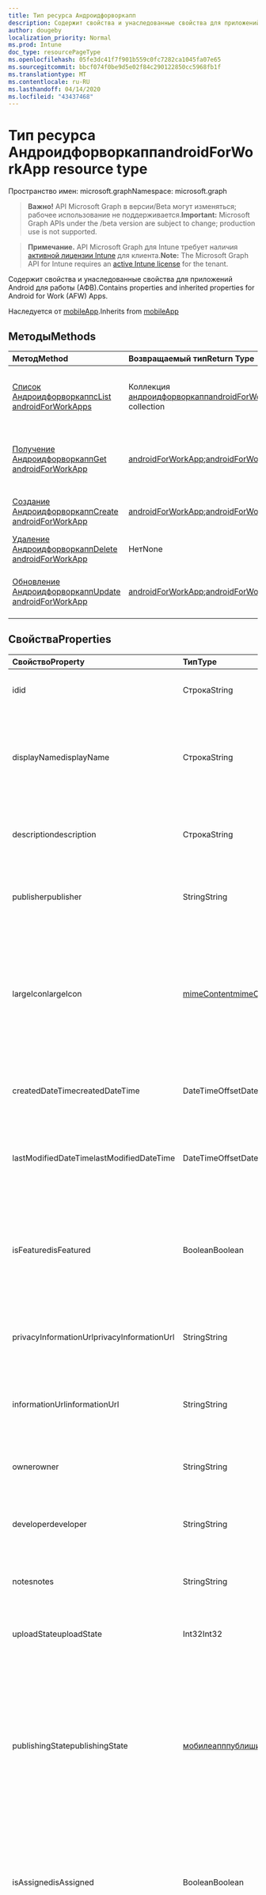 ```yaml
---
title: Тип ресурса Андроидфорворкапп
description: Содержит свойства и унаследованные свойства для приложений Android для работы (АФВ).
author: dougeby
localization_priority: Normal
ms.prod: Intune
doc_type: resourcePageType
ms.openlocfilehash: 05fe3dc41f7f901b559c0fc7282ca1045fa07e65
ms.sourcegitcommit: bbcf074f0be9d5e02f84c290122850cc5968fb1f
ms.translationtype: MT
ms.contentlocale: ru-RU
ms.lasthandoff: 04/14/2020
ms.locfileid: "43437468"
---
```

# <a name="androidforworkapp-resource-type"></a><span data-ttu-id="143bd-103">Тип ресурса Андроидфорворкапп</span><span class="sxs-lookup"><span data-stu-id="143bd-103">androidForWorkApp resource type</span></span>

<span data-ttu-id="143bd-104">Пространство имен: microsoft.graph</span><span class="sxs-lookup"><span data-stu-id="143bd-104">Namespace: microsoft.graph</span></span>

> <span data-ttu-id="143bd-105">**Важно!** API Microsoft Graph в версии/Beta могут изменяться; рабочее использование не поддерживается.</span><span class="sxs-lookup"><span data-stu-id="143bd-105">**Important:** Microsoft Graph APIs under the /beta version are subject to change; production use is not supported.</span></span>

> <span data-ttu-id="143bd-106">**Примечание.** API Microsoft Graph для Intune требует наличия [активной лицензии Intune](https://go.microsoft.com/fwlink/?linkid=839381) для клиента.</span><span class="sxs-lookup"><span data-stu-id="143bd-106">**Note:** The Microsoft Graph API for Intune requires an [active Intune license](https://go.microsoft.com/fwlink/?linkid=839381) for the tenant.</span></span>

<span data-ttu-id="143bd-107">Содержит свойства и унаследованные свойства для приложений Android для работы (АФВ).</span><span class="sxs-lookup"><span data-stu-id="143bd-107">Contains properties and inherited properties for Android for Work (AFW) Apps.</span></span>


<span data-ttu-id="143bd-108">Наследуется от [mobileApp](../resources/intune-shared-mobileapp.md).</span><span class="sxs-lookup"><span data-stu-id="143bd-108">Inherits from [mobileApp](../resources/intune-shared-mobileapp.md)</span></span>

## <a name="methods"></a><span data-ttu-id="143bd-109">Методы</span><span class="sxs-lookup"><span data-stu-id="143bd-109">Methods</span></span>
|<span data-ttu-id="143bd-110">Метод</span><span class="sxs-lookup"><span data-stu-id="143bd-110">Method</span></span>|<span data-ttu-id="143bd-111">Возвращаемый тип</span><span class="sxs-lookup"><span data-stu-id="143bd-111">Return Type</span></span>|<span data-ttu-id="143bd-112">Описание</span><span class="sxs-lookup"><span data-stu-id="143bd-112">Description</span></span>|
|:---|:---|:---|
|[<span data-ttu-id="143bd-113">Список Андроидфорворкаппс</span><span class="sxs-lookup"><span data-stu-id="143bd-113">List androidForWorkApps</span></span>](../api/intune-apps-androidforworkapp-list.md)|<span data-ttu-id="143bd-114">Коллекция [андроидфорворкапп](../resources/intune-apps-androidforworkapp.md)</span><span class="sxs-lookup"><span data-stu-id="143bd-114">[androidForWorkApp](../resources/intune-apps-androidforworkapp.md) collection</span></span>|<span data-ttu-id="143bd-115">Список свойств и связей объектов [андроидфорворкапп](../resources/intune-apps-androidforworkapp.md) .</span><span class="sxs-lookup"><span data-stu-id="143bd-115">List properties and relationships of the [androidForWorkApp](../resources/intune-apps-androidforworkapp.md) objects.</span></span>|
|[<span data-ttu-id="143bd-116">Получение Андроидфорворкапп</span><span class="sxs-lookup"><span data-stu-id="143bd-116">Get androidForWorkApp</span></span>](../api/intune-apps-androidforworkapp-get.md)|<span data-ttu-id="143bd-117">[androidForWorkApp](../resources/intune-apps-androidforworkapp.md);</span><span class="sxs-lookup"><span data-stu-id="143bd-117">[androidForWorkApp](../resources/intune-apps-androidforworkapp.md)</span></span>|<span data-ttu-id="143bd-118">Чтение свойств и связей объекта [андроидфорворкапп](../resources/intune-apps-androidforworkapp.md) .</span><span class="sxs-lookup"><span data-stu-id="143bd-118">Read properties and relationships of the [androidForWorkApp](../resources/intune-apps-androidforworkapp.md) object.</span></span>|
|[<span data-ttu-id="143bd-119">Создание Андроидфорворкапп</span><span class="sxs-lookup"><span data-stu-id="143bd-119">Create androidForWorkApp</span></span>](../api/intune-apps-androidforworkapp-create.md)|<span data-ttu-id="143bd-120">[androidForWorkApp](../resources/intune-apps-androidforworkapp.md);</span><span class="sxs-lookup"><span data-stu-id="143bd-120">[androidForWorkApp](../resources/intune-apps-androidforworkapp.md)</span></span>|<span data-ttu-id="143bd-121">Создание нового объекта [андроидфорворкапп](../resources/intune-apps-androidforworkapp.md) .</span><span class="sxs-lookup"><span data-stu-id="143bd-121">Create a new [androidForWorkApp](../resources/intune-apps-androidforworkapp.md) object.</span></span>|
|[<span data-ttu-id="143bd-122">Удаление Андроидфорворкапп</span><span class="sxs-lookup"><span data-stu-id="143bd-122">Delete androidForWorkApp</span></span>](../api/intune-apps-androidforworkapp-delete.md)|<span data-ttu-id="143bd-123">Нет</span><span class="sxs-lookup"><span data-stu-id="143bd-123">None</span></span>|<span data-ttu-id="143bd-124">Удаляет объект [андроидфорворкапп](../resources/intune-apps-androidforworkapp.md).</span><span class="sxs-lookup"><span data-stu-id="143bd-124">Deletes a [androidForWorkApp](../resources/intune-apps-androidforworkapp.md).</span></span>|
|[<span data-ttu-id="143bd-125">Обновление Андроидфорворкапп</span><span class="sxs-lookup"><span data-stu-id="143bd-125">Update androidForWorkApp</span></span>](../api/intune-apps-androidforworkapp-update.md)|<span data-ttu-id="143bd-126">[androidForWorkApp](../resources/intune-apps-androidforworkapp.md);</span><span class="sxs-lookup"><span data-stu-id="143bd-126">[androidForWorkApp](../resources/intune-apps-androidforworkapp.md)</span></span>|<span data-ttu-id="143bd-127">Обновление свойств объекта [андроидфорворкапп](../resources/intune-apps-androidforworkapp.md) .</span><span class="sxs-lookup"><span data-stu-id="143bd-127">Update the properties of a [androidForWorkApp](../resources/intune-apps-androidforworkapp.md) object.</span></span>|

## <a name="properties"></a><span data-ttu-id="143bd-128">Свойства</span><span class="sxs-lookup"><span data-stu-id="143bd-128">Properties</span></span>
|<span data-ttu-id="143bd-129">Свойство</span><span class="sxs-lookup"><span data-stu-id="143bd-129">Property</span></span>|<span data-ttu-id="143bd-130">Тип</span><span class="sxs-lookup"><span data-stu-id="143bd-130">Type</span></span>|<span data-ttu-id="143bd-131">Описание</span><span class="sxs-lookup"><span data-stu-id="143bd-131">Description</span></span>|
|:---|:---|:---|
|<span data-ttu-id="143bd-132">id</span><span class="sxs-lookup"><span data-stu-id="143bd-132">id</span></span>|<span data-ttu-id="143bd-133">Строка</span><span class="sxs-lookup"><span data-stu-id="143bd-133">String</span></span>|<span data-ttu-id="143bd-134">Ключ объекта.</span><span class="sxs-lookup"><span data-stu-id="143bd-134">Key of the entity.</span></span> <span data-ttu-id="143bd-135">Наследуется от [mobileApp](../resources/intune-shared-mobileapp.md).</span><span class="sxs-lookup"><span data-stu-id="143bd-135">Inherited from [mobileApp](../resources/intune-shared-mobileapp.md)</span></span>|
|<span data-ttu-id="143bd-136">displayName</span><span class="sxs-lookup"><span data-stu-id="143bd-136">displayName</span></span>|<span data-ttu-id="143bd-137">Строка</span><span class="sxs-lookup"><span data-stu-id="143bd-137">String</span></span>|<span data-ttu-id="143bd-138">Название приложения, которое предоставил или импортировал администратор.</span><span class="sxs-lookup"><span data-stu-id="143bd-138">The admin provided or imported title of the app.</span></span> <span data-ttu-id="143bd-139">Наследуется от [mobileApp](../resources/intune-shared-mobileapp.md).</span><span class="sxs-lookup"><span data-stu-id="143bd-139">Inherited from [mobileApp](../resources/intune-shared-mobileapp.md)</span></span>|
|<span data-ttu-id="143bd-140">description</span><span class="sxs-lookup"><span data-stu-id="143bd-140">description</span></span>|<span data-ttu-id="143bd-141">Строка</span><span class="sxs-lookup"><span data-stu-id="143bd-141">String</span></span>|<span data-ttu-id="143bd-142">Описание приложения.</span><span class="sxs-lookup"><span data-stu-id="143bd-142">The description of the app.</span></span> <span data-ttu-id="143bd-143">Наследуется от [mobileApp](../resources/intune-shared-mobileapp.md).</span><span class="sxs-lookup"><span data-stu-id="143bd-143">Inherited from [mobileApp](../resources/intune-shared-mobileapp.md)</span></span>|
|<span data-ttu-id="143bd-144">publisher</span><span class="sxs-lookup"><span data-stu-id="143bd-144">publisher</span></span>|<span data-ttu-id="143bd-145">String</span><span class="sxs-lookup"><span data-stu-id="143bd-145">String</span></span>|<span data-ttu-id="143bd-146">Издатель приложения.</span><span class="sxs-lookup"><span data-stu-id="143bd-146">The publisher of the app.</span></span> <span data-ttu-id="143bd-147">Наследуется от [mobileApp](../resources/intune-shared-mobileapp.md).</span><span class="sxs-lookup"><span data-stu-id="143bd-147">Inherited from [mobileApp](../resources/intune-shared-mobileapp.md)</span></span>|
|<span data-ttu-id="143bd-148">largeIcon</span><span class="sxs-lookup"><span data-stu-id="143bd-148">largeIcon</span></span>|[<span data-ttu-id="143bd-149">mimeContent</span><span class="sxs-lookup"><span data-stu-id="143bd-149">mimeContent</span></span>](../resources/intune-shared-mimecontent.md)|<span data-ttu-id="143bd-150">Представляет большой значок, который отображается в сведениях о приложении, используется для отправки значка.</span><span class="sxs-lookup"><span data-stu-id="143bd-150">The large icon, to be displayed in the app details and used for upload of the icon.</span></span> <span data-ttu-id="143bd-151">Наследуется от [mobileApp](../resources/intune-shared-mobileapp.md).</span><span class="sxs-lookup"><span data-stu-id="143bd-151">Inherited from [mobileApp](../resources/intune-shared-mobileapp.md)</span></span>|
|<span data-ttu-id="143bd-152">createdDateTime</span><span class="sxs-lookup"><span data-stu-id="143bd-152">createdDateTime</span></span>|<span data-ttu-id="143bd-153">DateTimeOffset</span><span class="sxs-lookup"><span data-stu-id="143bd-153">DateTimeOffset</span></span>|<span data-ttu-id="143bd-154">Дата и время создания приложения.</span><span class="sxs-lookup"><span data-stu-id="143bd-154">The date and time the app was created.</span></span> <span data-ttu-id="143bd-155">Наследуется от [mobileApp](../resources/intune-shared-mobileapp.md).</span><span class="sxs-lookup"><span data-stu-id="143bd-155">Inherited from [mobileApp](../resources/intune-shared-mobileapp.md)</span></span>|
|<span data-ttu-id="143bd-156">lastModifiedDateTime</span><span class="sxs-lookup"><span data-stu-id="143bd-156">lastModifiedDateTime</span></span>|<span data-ttu-id="143bd-157">DateTimeOffset</span><span class="sxs-lookup"><span data-stu-id="143bd-157">DateTimeOffset</span></span>|<span data-ttu-id="143bd-158">Дата и время последнего изменения приложения.</span><span class="sxs-lookup"><span data-stu-id="143bd-158">The date and time the app was last modified.</span></span> <span data-ttu-id="143bd-159">Наследуется от [mobileApp](../resources/intune-shared-mobileapp.md).</span><span class="sxs-lookup"><span data-stu-id="143bd-159">Inherited from [mobileApp](../resources/intune-shared-mobileapp.md)</span></span>|
|<span data-ttu-id="143bd-160">isFeatured</span><span class="sxs-lookup"><span data-stu-id="143bd-160">isFeatured</span></span>|<span data-ttu-id="143bd-161">Boolean</span><span class="sxs-lookup"><span data-stu-id="143bd-161">Boolean</span></span>|<span data-ttu-id="143bd-162">Значение, которое показывает, отмечено ли приложение как подобранное администратором. Наследуется от объекта [mobileApp](../resources/intune-shared-mobileapp.md).</span><span class="sxs-lookup"><span data-stu-id="143bd-162">The value indicating whether the app is marked as featured by the admin. Inherited from [mobileApp](../resources/intune-shared-mobileapp.md)</span></span>|
|<span data-ttu-id="143bd-163">privacyInformationUrl</span><span class="sxs-lookup"><span data-stu-id="143bd-163">privacyInformationUrl</span></span>|<span data-ttu-id="143bd-164">String</span><span class="sxs-lookup"><span data-stu-id="143bd-164">String</span></span>|<span data-ttu-id="143bd-165">URL-адрес заявления о конфиденциальности.</span><span class="sxs-lookup"><span data-stu-id="143bd-165">The privacy statement Url.</span></span> <span data-ttu-id="143bd-166">Наследуется от [mobileApp](../resources/intune-shared-mobileapp.md).</span><span class="sxs-lookup"><span data-stu-id="143bd-166">Inherited from [mobileApp](../resources/intune-shared-mobileapp.md)</span></span>|
|<span data-ttu-id="143bd-167">informationUrl</span><span class="sxs-lookup"><span data-stu-id="143bd-167">informationUrl</span></span>|<span data-ttu-id="143bd-168">String</span><span class="sxs-lookup"><span data-stu-id="143bd-168">String</span></span>|<span data-ttu-id="143bd-169">URL-адрес страницы с дополнительными сведениями.</span><span class="sxs-lookup"><span data-stu-id="143bd-169">The more information Url.</span></span> <span data-ttu-id="143bd-170">Наследуется от [mobileApp](../resources/intune-shared-mobileapp.md).</span><span class="sxs-lookup"><span data-stu-id="143bd-170">Inherited from [mobileApp](../resources/intune-shared-mobileapp.md)</span></span>|
|<span data-ttu-id="143bd-171">owner</span><span class="sxs-lookup"><span data-stu-id="143bd-171">owner</span></span>|<span data-ttu-id="143bd-172">String</span><span class="sxs-lookup"><span data-stu-id="143bd-172">String</span></span>|<span data-ttu-id="143bd-173">Владелец приложения.</span><span class="sxs-lookup"><span data-stu-id="143bd-173">The owner of the app.</span></span> <span data-ttu-id="143bd-174">Наследуется от [mobileApp](../resources/intune-shared-mobileapp.md).</span><span class="sxs-lookup"><span data-stu-id="143bd-174">Inherited from [mobileApp](../resources/intune-shared-mobileapp.md)</span></span>|
|<span data-ttu-id="143bd-175">developer</span><span class="sxs-lookup"><span data-stu-id="143bd-175">developer</span></span>|<span data-ttu-id="143bd-176">String</span><span class="sxs-lookup"><span data-stu-id="143bd-176">String</span></span>|<span data-ttu-id="143bd-177">Разработчик приложения.</span><span class="sxs-lookup"><span data-stu-id="143bd-177">The developer of the app.</span></span> <span data-ttu-id="143bd-178">Наследуется от [mobileApp](../resources/intune-shared-mobileapp.md).</span><span class="sxs-lookup"><span data-stu-id="143bd-178">Inherited from [mobileApp](../resources/intune-shared-mobileapp.md)</span></span>|
|<span data-ttu-id="143bd-179">notes</span><span class="sxs-lookup"><span data-stu-id="143bd-179">notes</span></span>|<span data-ttu-id="143bd-180">String</span><span class="sxs-lookup"><span data-stu-id="143bd-180">String</span></span>|<span data-ttu-id="143bd-181">Заметки для приложения.</span><span class="sxs-lookup"><span data-stu-id="143bd-181">Notes for the app.</span></span> <span data-ttu-id="143bd-182">Наследуется от [mobileApp](../resources/intune-shared-mobileapp.md).</span><span class="sxs-lookup"><span data-stu-id="143bd-182">Inherited from [mobileApp](../resources/intune-shared-mobileapp.md)</span></span>|
|<span data-ttu-id="143bd-183">uploadState</span><span class="sxs-lookup"><span data-stu-id="143bd-183">uploadState</span></span>|<span data-ttu-id="143bd-184">Int32</span><span class="sxs-lookup"><span data-stu-id="143bd-184">Int32</span></span>|<span data-ttu-id="143bd-185">Состояние отправки.</span><span class="sxs-lookup"><span data-stu-id="143bd-185">The upload state.</span></span> <span data-ttu-id="143bd-186">Наследуется от [mobileApp](../resources/intune-shared-mobileapp.md).</span><span class="sxs-lookup"><span data-stu-id="143bd-186">Inherited from [mobileApp](../resources/intune-shared-mobileapp.md)</span></span>|
|<span data-ttu-id="143bd-187">publishingState</span><span class="sxs-lookup"><span data-stu-id="143bd-187">publishingState</span></span>|[<span data-ttu-id="143bd-188">мобилеапппублишингстате</span><span class="sxs-lookup"><span data-stu-id="143bd-188">mobileAppPublishingState</span></span>](../resources/intune-apps-mobileapppublishingstate.md)|<span data-ttu-id="143bd-189">Состояние публикации для приложения.</span><span class="sxs-lookup"><span data-stu-id="143bd-189">The publishing state for the app.</span></span> <span data-ttu-id="143bd-190">Приложение невозможно назначить, если оно не опубликовано.</span><span class="sxs-lookup"><span data-stu-id="143bd-190">The app cannot be assigned unless the app is published.</span></span> <span data-ttu-id="143bd-191">Наследуется от [mobileApp](../resources/intune-shared-mobileapp.md).</span><span class="sxs-lookup"><span data-stu-id="143bd-191">Inherited from [mobileApp](../resources/intune-shared-mobileapp.md).</span></span> <span data-ttu-id="143bd-192">Возможные значения: `notPublished`, `processing`, `published`.</span><span class="sxs-lookup"><span data-stu-id="143bd-192">Possible values are: `notPublished`, `processing`, `published`.</span></span>|
|<span data-ttu-id="143bd-193">isAssigned</span><span class="sxs-lookup"><span data-stu-id="143bd-193">isAssigned</span></span>|<span data-ttu-id="143bd-194">Boolean</span><span class="sxs-lookup"><span data-stu-id="143bd-194">Boolean</span></span>|<span data-ttu-id="143bd-195">Значение, указывающее, назначено ли приложение по крайней мере одной группе.</span><span class="sxs-lookup"><span data-stu-id="143bd-195">The value indicating whether the app is assigned to at least one group.</span></span> <span data-ttu-id="143bd-196">Наследуется от [mobileApp](../resources/intune-shared-mobileapp.md).</span><span class="sxs-lookup"><span data-stu-id="143bd-196">Inherited from [mobileApp](../resources/intune-shared-mobileapp.md)</span></span>|
|<span data-ttu-id="143bd-197">roleScopeTagIds</span><span class="sxs-lookup"><span data-stu-id="143bd-197">roleScopeTagIds</span></span>|<span data-ttu-id="143bd-198">Коллекция объектов string</span><span class="sxs-lookup"><span data-stu-id="143bd-198">String collection</span></span>|<span data-ttu-id="143bd-199">Список идентификаторов тегов области для этого мобильного приложения.</span><span class="sxs-lookup"><span data-stu-id="143bd-199">List of scope tag ids for this mobile app.</span></span> <span data-ttu-id="143bd-200">Наследуется от [mobileApp](../resources/intune-shared-mobileapp.md).</span><span class="sxs-lookup"><span data-stu-id="143bd-200">Inherited from [mobileApp](../resources/intune-shared-mobileapp.md)</span></span>|
|<span data-ttu-id="143bd-201">депендентаппкаунт</span><span class="sxs-lookup"><span data-stu-id="143bd-201">dependentAppCount</span></span>|<span data-ttu-id="143bd-202">Int32</span><span class="sxs-lookup"><span data-stu-id="143bd-202">Int32</span></span>|<span data-ttu-id="143bd-203">Общее количество зависимостей для дочернего приложения.</span><span class="sxs-lookup"><span data-stu-id="143bd-203">The total number of dependencies the child app has.</span></span> <span data-ttu-id="143bd-204">Наследуется от [mobileApp](../resources/intune-shared-mobileapp.md).</span><span class="sxs-lookup"><span data-stu-id="143bd-204">Inherited from [mobileApp](../resources/intune-shared-mobileapp.md)</span></span>|
|<span data-ttu-id="143bd-205">packageId</span><span class="sxs-lookup"><span data-stu-id="143bd-205">packageId</span></span>|<span data-ttu-id="143bd-206">String</span><span class="sxs-lookup"><span data-stu-id="143bd-206">String</span></span>|<span data-ttu-id="143bd-207">Идентификатор пакета.</span><span class="sxs-lookup"><span data-stu-id="143bd-207">The package identifier.</span></span>|
|<span data-ttu-id="143bd-208">appIdentifier</span><span class="sxs-lookup"><span data-stu-id="143bd-208">appIdentifier</span></span>|<span data-ttu-id="143bd-209">String</span><span class="sxs-lookup"><span data-stu-id="143bd-209">String</span></span>|<span data-ttu-id="143bd-210">Имя удостоверения.</span><span class="sxs-lookup"><span data-stu-id="143bd-210">The Identity Name.</span></span>|
|<span data-ttu-id="143bd-211">usedLicenseCount</span><span class="sxs-lookup"><span data-stu-id="143bd-211">usedLicenseCount</span></span>|<span data-ttu-id="143bd-212">Int32</span><span class="sxs-lookup"><span data-stu-id="143bd-212">Int32</span></span>|<span data-ttu-id="143bd-213">Количество используемых лицензий VPP.</span><span class="sxs-lookup"><span data-stu-id="143bd-213">The number of VPP licenses in use.</span></span>|
|<span data-ttu-id="143bd-214">totalLicenseCount</span><span class="sxs-lookup"><span data-stu-id="143bd-214">totalLicenseCount</span></span>|<span data-ttu-id="143bd-215">Int32</span><span class="sxs-lookup"><span data-stu-id="143bd-215">Int32</span></span>|<span data-ttu-id="143bd-216">Общее количество лицензий VPP.</span><span class="sxs-lookup"><span data-stu-id="143bd-216">The total number of VPP licenses.</span></span>|
|<span data-ttu-id="143bd-217">appStoreUrl</span><span class="sxs-lookup"><span data-stu-id="143bd-217">appStoreUrl</span></span>|<span data-ttu-id="143bd-218">String</span><span class="sxs-lookup"><span data-stu-id="143bd-218">String</span></span>|<span data-ttu-id="143bd-219">URL-адрес приложения для рабочего хранилища.</span><span class="sxs-lookup"><span data-stu-id="143bd-219">The Play for Work Store app URL.</span></span>|

## <a name="relationships"></a><span data-ttu-id="143bd-220">Связи</span><span class="sxs-lookup"><span data-stu-id="143bd-220">Relationships</span></span>
|<span data-ttu-id="143bd-221">Связь</span><span class="sxs-lookup"><span data-stu-id="143bd-221">Relationship</span></span>|<span data-ttu-id="143bd-222">Тип</span><span class="sxs-lookup"><span data-stu-id="143bd-222">Type</span></span>|<span data-ttu-id="143bd-223">Описание</span><span class="sxs-lookup"><span data-stu-id="143bd-223">Description</span></span>|
|:---|:---|:---|
|<span data-ttu-id="143bd-224">categories</span><span class="sxs-lookup"><span data-stu-id="143bd-224">categories</span></span>|<span data-ttu-id="143bd-225">Коллекция [mobileAppCategory](../resources/intune-apps-mobileappcategory.md)</span><span class="sxs-lookup"><span data-stu-id="143bd-225">[mobileAppCategory](../resources/intune-apps-mobileappcategory.md) collection</span></span>|<span data-ttu-id="143bd-226">Список категорий для этого приложения.</span><span class="sxs-lookup"><span data-stu-id="143bd-226">The list of categories for this app.</span></span> <span data-ttu-id="143bd-227">Наследуется от [mobileApp](../resources/intune-shared-mobileapp.md).</span><span class="sxs-lookup"><span data-stu-id="143bd-227">Inherited from [mobileApp](../resources/intune-shared-mobileapp.md)</span></span>|
|<span data-ttu-id="143bd-228">assignments</span><span class="sxs-lookup"><span data-stu-id="143bd-228">assignments</span></span>|<span data-ttu-id="143bd-229">Коллекция [mobileAppAssignment](../resources/intune-apps-mobileappassignment.md)</span><span class="sxs-lookup"><span data-stu-id="143bd-229">[mobileAppAssignment](../resources/intune-apps-mobileappassignment.md) collection</span></span>|<span data-ttu-id="143bd-230">Список назначений группы для этого мобильного приложения.</span><span class="sxs-lookup"><span data-stu-id="143bd-230">The list of group assignments for this mobile app.</span></span> <span data-ttu-id="143bd-231">Наследуется от [mobileApp](../resources/intune-shared-mobileapp.md).</span><span class="sxs-lookup"><span data-stu-id="143bd-231">Inherited from [mobileApp](../resources/intune-shared-mobileapp.md)</span></span>|
|<span data-ttu-id="143bd-232">installSummary</span><span class="sxs-lookup"><span data-stu-id="143bd-232">installSummary</span></span>|<span data-ttu-id="143bd-233">[mobileAppInstallSummary](../resources/intune-apps-mobileappinstallsummary.md);</span><span class="sxs-lookup"><span data-stu-id="143bd-233">[mobileAppInstallSummary](../resources/intune-apps-mobileappinstallsummary.md)</span></span>|<span data-ttu-id="143bd-234">Общие сведения по установке мобильного приложения.</span><span class="sxs-lookup"><span data-stu-id="143bd-234">Mobile App Install Summary.</span></span> <span data-ttu-id="143bd-235">Наследуется от [mobileApp](../resources/intune-shared-mobileapp.md).</span><span class="sxs-lookup"><span data-stu-id="143bd-235">Inherited from [mobileApp](../resources/intune-shared-mobileapp.md)</span></span>|
|<span data-ttu-id="143bd-236">deviceStatuses</span><span class="sxs-lookup"><span data-stu-id="143bd-236">deviceStatuses</span></span>|<span data-ttu-id="143bd-237">Коллекция [mobileAppInstallStatus](../resources/intune-apps-mobileappinstallstatus.md)</span><span class="sxs-lookup"><span data-stu-id="143bd-237">[mobileAppInstallStatus](../resources/intune-apps-mobileappinstallstatus.md) collection</span></span>|<span data-ttu-id="143bd-238">Список состояний установки для этого мобильного приложения.</span><span class="sxs-lookup"><span data-stu-id="143bd-238">The list of installation states for this mobile app.</span></span> <span data-ttu-id="143bd-239">Наследуется от [mobileApp](../resources/intune-shared-mobileapp.md).</span><span class="sxs-lookup"><span data-stu-id="143bd-239">Inherited from [mobileApp](../resources/intune-shared-mobileapp.md)</span></span>|
|<span data-ttu-id="143bd-240">userStatuses</span><span class="sxs-lookup"><span data-stu-id="143bd-240">userStatuses</span></span>|<span data-ttu-id="143bd-241">Коллекция [усераппинсталлстатус](../resources/intune-apps-userappinstallstatus.md)</span><span class="sxs-lookup"><span data-stu-id="143bd-241">[userAppInstallStatus](../resources/intune-apps-userappinstallstatus.md) collection</span></span>|<span data-ttu-id="143bd-242">Список состояний установки для этого мобильного приложения.</span><span class="sxs-lookup"><span data-stu-id="143bd-242">The list of installation states for this mobile app.</span></span> <span data-ttu-id="143bd-243">Наследуется от [mobileApp](../resources/intune-shared-mobileapp.md).</span><span class="sxs-lookup"><span data-stu-id="143bd-243">Inherited from [mobileApp](../resources/intune-shared-mobileapp.md)</span></span>|
|<span data-ttu-id="143bd-244">Таблица</span><span class="sxs-lookup"><span data-stu-id="143bd-244">relationships</span></span>|<span data-ttu-id="143bd-245">Коллекция [мобилеаппрелатионшип](../resources/intune-apps-mobileapprelationship.md)</span><span class="sxs-lookup"><span data-stu-id="143bd-245">[mobileAppRelationship](../resources/intune-apps-mobileapprelationship.md) collection</span></span>|<span data-ttu-id="143bd-246">Список отношений для этого мобильного приложения.</span><span class="sxs-lookup"><span data-stu-id="143bd-246">List of relationships for this mobile app.</span></span> <span data-ttu-id="143bd-247">Наследуется от [mobileApp](../resources/intune-shared-mobileapp.md).</span><span class="sxs-lookup"><span data-stu-id="143bd-247">Inherited from [mobileApp](../resources/intune-shared-mobileapp.md)</span></span>|

## <a name="json-representation"></a><span data-ttu-id="143bd-248">Представление JSON</span><span class="sxs-lookup"><span data-stu-id="143bd-248">JSON Representation</span></span>
<span data-ttu-id="143bd-249">Ниже представлено описание ресурса в формате JSON.</span><span class="sxs-lookup"><span data-stu-id="143bd-249">Here is a JSON representation of the resource.</span></span>
<!-- {
  "blockType": "resource",
  "keyProperty": "id",
  "@odata.type": "microsoft.graph.androidForWorkApp"
}
-->
``` json
{
  "@odata.type": "#microsoft.graph.androidForWorkApp",
  "id": "String (identifier)",
  "displayName": "String",
  "description": "String",
  "publisher": "String",
  "largeIcon": {
    "@odata.type": "microsoft.graph.mimeContent",
    "type": "String",
    "value": "binary"
  },
  "createdDateTime": "String (timestamp)",
  "lastModifiedDateTime": "String (timestamp)",
  "isFeatured": true,
  "privacyInformationUrl": "String",
  "informationUrl": "String",
  "owner": "String",
  "developer": "String",
  "notes": "String",
  "uploadState": 1024,
  "publishingState": "String",
  "isAssigned": true,
  "roleScopeTagIds": [
    "String"
  ],
  "dependentAppCount": 1024,
  "packageId": "String",
  "appIdentifier": "String",
  "usedLicenseCount": 1024,
  "totalLicenseCount": 1024,
  "appStoreUrl": "String"
}
```




